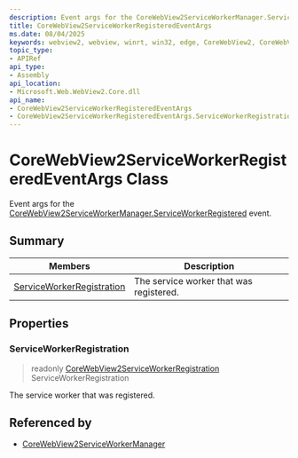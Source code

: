 ```yaml
---
description: Event args for the CoreWebView2ServiceWorkerManager.ServiceWorkerRegistered event.
title: CoreWebView2ServiceWorkerRegisteredEventArgs
ms.date: 08/04/2025
keywords: webview2, webview, winrt, win32, edge, CoreWebView2, CoreWebView2Controller, browser control, edge html, CoreWebView2ServiceWorkerRegisteredEventArgs
topic_type:
- APIRef
api_type:
- Assembly
api_location:
- Microsoft.Web.WebView2.Core.dll
api_name:
- CoreWebView2ServiceWorkerRegisteredEventArgs
- CoreWebView2ServiceWorkerRegisteredEventArgs.ServiceWorkerRegistration
---
```


# CoreWebView2ServiceWorkerRegisteredEventArgs Class



Event args for the [CoreWebView2ServiceWorkerManager.ServiceWorkerRegistered](corewebview2serviceworkermanager.md#serviceworkerregistered) event.


## Summary

Members|Description
--|--
[ServiceWorkerRegistration](#serviceworkerregistration) | The service worker that was registered.

## Properties

### ServiceWorkerRegistration

> readonly  [CoreWebView2ServiceWorkerRegistration](corewebview2serviceworkerregistration.md) ServiceWorkerRegistration

The service worker that was registered.







## Referenced by

- [CoreWebView2ServiceWorkerManager](corewebview2serviceworkermanager.md)
